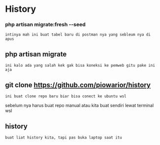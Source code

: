 # **History**
### **php artisan migrate:fresh --seed**

``` intinya mah ini buat tabel baru di postman nya yang sebleum nya di apus ```

## **php artisan migrate**
``` ini kalo ada yang salah kek gak bisa koneksi ke pemweb gitu pake ini aja ```

## **git clone https://github.com/piowarior/history**
``` ini buat clone repo baru biar bisa conect ke ubuntu wsl ``` 

sebelum nya harus buat repo manual atau kita buat sendiri lewat terminal wsl

## **history**
``` buat liat history kita, tapi pas buka laptop saat itu ```



